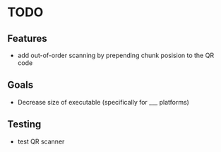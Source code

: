 # TODO

## Features
- add out-of-order scanning by prepending chunk posision to the QR code

## Goals
- Decrease size of executable (specifically for ___ platforms)

## Testing
- test QR scanner
